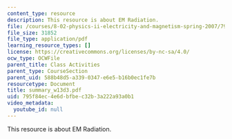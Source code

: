 ```yaml
---
content_type: resource
description: This resource is about EM Radiation.
file: /courses/8-02-physics-ii-electricity-and-magnetism-spring-2007/795f84ec4e6dbfbec32b3a222a93a0b1_summary_w13d3.pdf
file_size: 31852
file_type: application/pdf
learning_resource_types: []
license: https://creativecommons.org/licenses/by-nc-sa/4.0/
ocw_type: OCWFile
parent_title: Class Activities
parent_type: CourseSection
parent_uid: 588b48d5-a339-0347-e6e5-b16b0ec1fe7b
resourcetype: Document
title: summary_w13d3.pdf
uid: 795f84ec-4e6d-bfbe-c32b-3a222a93a0b1
video_metadata:
  youtube_id: null
---
```

This resource is about EM Radiation.
